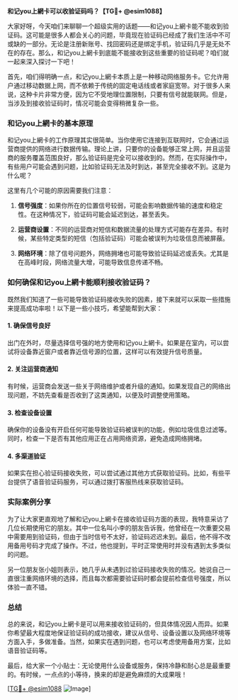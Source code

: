 **和记you上網卡可以收验证码吗？【TG💪+ @esim1088】**

大家好呀，今天咱们来聊聊一个超级实用的话题——和记you上網卡能不能收到验证码。这可能是很多人都会关心的问题，毕竟现在验证码已经成了我们生活中不可或缺的一部分。无论是注册新账号、找回密码还是绑定手机，验证码几乎是无处不在的存在。那么，和记you上網卡到底能不能接收到这些重要的验证码呢？咱们就一起来深入探讨一下吧！

首先，咱们得明确一点，和记you上網卡本质上是一种移动网络服务卡。它允许用户通过移动数据上网，而不依赖于传统的固定电话线或者家庭宽带。对于很多人来说，这种卡片非常方便，因为它不受地理位置限制，只要有信号就能联网。但是，当涉及到接收验证码时，情况可能会变得稍微复杂一些。

### 和记you上網卡的基本原理

和记you上網卡的工作原理其实很简单。当你使用它连接到互联网时，它会通过运营商提供的网络进行数据传输。理论上讲，只要你的设备能够正常上网，并且运营商的服务覆盖范围良好，那么验证码是完全可以接收到的。然而，在实际操作中，有些用户可能会遇到问题，比如验证码无法及时到达，甚至完全接收不到。这是为什么呢？

这里有几个可能的原因需要我们注意：

1. **信号强度**：如果你所在的位置信号较弱，可能会影响数据传输的速度和稳定性。在这种情况下，验证码可能会延迟到达，甚至丢失。
   
2. **运营商设置**：不同的运营商对短信和数据流量的处理方式可能存在差异。有时候，某些特定类型的短信（包括验证码）可能会被误判为垃圾信息而被屏蔽。

3. **网络环境**：除了信号问题外，网络拥堵也可能导致验证码延迟或丢失。尤其是在高峰时段，网络流量大增，可能导致信息传递不畅。

### 如何确保和记you上網卡能顺利接收验证码？

既然我们知道了一些可能导致验证码接收失败的因素，接下来就可以采取一些措施来提高成功率啦！以下是一些小技巧，希望能帮到大家：

#### 1. 确保信号良好
出门在外时，尽量选择信号强的地方使用和记you上網卡。如果是在室内，可以尝试将设备靠近窗户或者靠近信号源的位置，这样可以有效提升信号质量。

#### 2. 关注运营商通知
有时候，运营商会发送一些关于网络维护或者升级的通知。如果发现自己的网络出现问题，不妨先查看是否收到了这类通知，以便及时调整使用策略。

#### 3. 检查设备设置
确保你的设备没有开启任何可能导致验证码被误判的功能，例如垃圾信息过滤等。同时，检查一下是否有其他应用正在占用网络资源，避免造成网络拥堵。

#### 4. 多渠道验证
如果实在担心验证码接收失败，可以尝试通过其他方式获取验证码。比如，有些平台提供了语音验证码服务，可以通过拨打客服热线来获取验证码。

### 实际案例分享

为了让大家更直观地了解和记you上網卡在接收验证码方面的表现，我特意采访了几位长期使用它的朋友。其中一位名叫小李的朋友告诉我，他曾经在一次重要交易中需要用到验证码，但由于当时信号不太好，验证码迟迟未到。最后，他不得不改用备用号码才完成了操作。不过，他也提到，平时正常使用时并没有遇到太多类似的问题。

另一位朋友张小姐则表示，她几乎从未遇到过验证码接收失败的情况。她说自己一直很注重网络环境的选择，而且每次都需要验证码时都会提前检查信号强度，所以体验一直不错。

### 总结

总的来说，和记you上網卡是可以用来接收验证码的，但具体情况因人而异。如果你希望最大程度地保证验证码的成功接收，建议从信号、设备设置以及网络环境等方面入手，多做准备。当然，如果实在遇到问题，也可以考虑使用备用方案，比如语音验证码等。

最后，给大家一个小贴士：无论使用什么设备或服务，保持冷静和耐心总是最重要的。有时候，一点点的小等待，换来的却是避免麻烦的大成果哦！

[[TG💪+ @esim1088](https://t.me/s/esim1088) ![Image](https://i.postimg.cc/4NQfJmqS/Snipaste-2025-05-13-00-14-12.png)]
